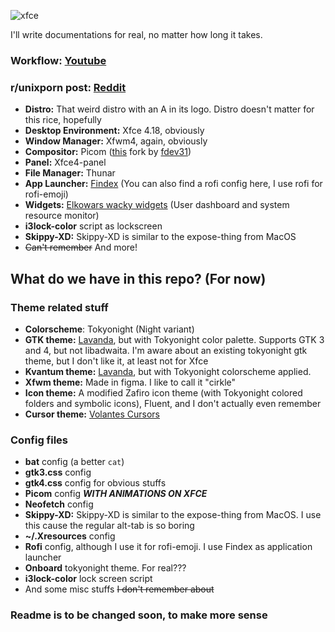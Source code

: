 ![xfce](https://github.com/mehedirm6244/Miserable_Xfce/blob/Serenade/data/slide.gif)

I'll write documentations for real, no matter how long it takes.

### Workflow: [Youtube](https://youtu.be/gfmeCiskZwM)
### r/unixporn post: [Reddit](https://www.reddit.com/r/unixporn/comments/15o6n6t/xfce_serenade_xfce_with_animations/?utm_source=share&utm_medium=web2x&context=3)

- **Distro:** That weird distro with an A in its logo. Distro doesn't matter for this rice, hopefully
- **Desktop Environment:** Xfce 4.18, obviously
- **Window Manager:** Xfwm4, again, obviously
- **Compositor:** Picom ([this](https://github.com/fdev31/picom/tree/animation-pr) fork by [fdev31](https://github.com/fdev31))
- **Panel:** Xfce4-panel
- **File Manager:** Thunar
- **App Launcher:** [Findex](https://github.com/mdgaziur/findex) (You can also find a rofi config here, I use rofi for rofi-emoji)
- **Widgets:** [Elkowars wacky widgets](https://github.com/elkowar/eww) (User dashboard and system resource monitor)
- **i3lock-color** script as lockscreen
- **Skippy-XD:** Skippy-XD is similar to the expose-thing from MacOS
- ~~Can't remember~~ And more!

## What do we have in this repo? (For now)

### Theme related stuff
- **Colorscheme**: Tokyonight (Night variant)
- **GTK theme:** [Lavanda](https://github.com/vinceliuice/Lavanda-gtk-theme), but with Tokyonight color palette. Supports GTK 3 and 4, but not libadwaita. I'm aware about an existing tokyonight gtk theme, but I don't like it, at least not for Xfce
- **Kvantum theme:** [Lavanda](https://github.com/vinceliuice/Lavanda-kde/tree/main/Kvantum), but with Tokyonight colorscheme applied.
- **Xfwm theme:** Made in figma. I like to call it "cirkle"
- **Icon theme:** A modified Zafiro icon theme (with Tokyonight colored folders and symbolic icons), Fluent, and I don't actually even remember
- **Cursor theme:** [Volantes Cursors](https://www.gnome-look.org/p/1356095/)

### Config files
- **bat** config (a better `cat`)
- **gtk3.css** config
- **gtk4.css** config for obvious stuffs
- **Picom** config **_WITH ANIMATIONS ON XFCE_**
- **Neofetch** config
- **Skippy-XD:** Skippy-XD is similar to the expose-thing from MacOS. I use this cause the regular alt-tab is so boring
- **~/.Xresources** config
- **Rofi** config, although I use it for rofi-emoji. I use Findex as application launcher
- **Onboard** tokyonight theme. For real???
- **i3lock-color** lock screen script
- And some misc stuffs ~~I don't remember about~~

### Readme is to be changed soon, to make more sense
